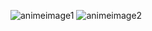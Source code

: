 ![animeimage1](https://github.com/user-attachments/assets/92300a99-5e0e-4ea7-bc32-74d784f533a2)
![animeimage2](https://github.com/user-attachments/assets/88c60af0-f141-4e1f-aac9-0208afe6744a)
